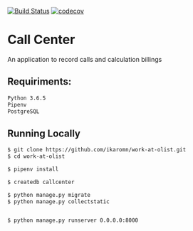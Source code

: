 [![Build Status](https://travis-ci.org/ikaromn/work-at-olist.svg?branch=master)](https://travis-ci.org/ikaromn/work-at-olist)
[![codecov](https://codecov.io/gh/ikaromn/work-at-olist/branch/master/graph/badge.svg)](https://codecov.io/gh/ikaromn/work-at-olist)

# Call Center

An application to record calls and calculation billings

## Requiriments:

```sh
Python 3.6.5
Pipenv
PostgreSQL
```
## Running Locally

```sh
$ git clone https://github.com/ikaromn/work-at-olist.git
$ cd work-at-olist

$ pipenv install

$ createdb callcenter

$ python manage.py migrate
$ python manage.py collectstatic


$ python manage.py runserver 0.0.0.0:8000
```
